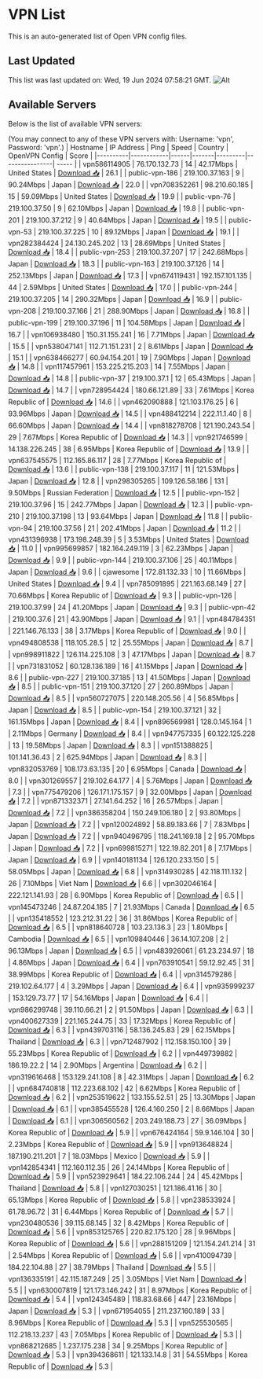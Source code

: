# VPN List

This is an auto-generated list of Open VPN config files.

## Last Updated

This list was last updated on: Wed, 19 Jun 2024 07:58:21 GMT.
![Alt](https://repobeats.axiom.co/api/embed/186b98318ef1479477931607c1ad7d823f12451f.svg "Repobeats analytics image")

## Available Servers

Below is the list of available VPN servers:

(You may connect to any of these VPN servers with: Username: 'vpn', Password: 'vpn'.)
| Hostname | IP Address | Ping | Speed | Country | OpenVPN Config | Score |
|----------|------------|------|-------|---------|----------------| ----- |
| vpn586114905 | 76.170.132.73 | 14 | 42.17Mbps | United States | [Download 📥](./configs/server_0_US.ovpn) | 26.1 |
| public-vpn-186 | 219.100.37.163 | 9 | 90.24Mbps | Japan | [Download 📥](./configs/server_1_JP.ovpn) | 22.0 |
| vpn708352261 | 98.210.60.185 | 15 | 59.09Mbps | United States | [Download 📥](./configs/server_2_US.ovpn) | 19.9 |
| public-vpn-76 | 219.100.37.50 | 9 | 62.10Mbps | Japan | [Download 📥](./configs/server_3_JP.ovpn) | 19.8 |
| public-vpn-201 | 219.100.37.212 | 9 | 40.64Mbps | Japan | [Download 📥](./configs/server_4_JP.ovpn) | 19.5 |
| public-vpn-53 | 219.100.37.225 | 10 | 89.12Mbps | Japan | [Download 📥](./configs/server_5_JP.ovpn) | 19.1 |
| vpn282384424 | 24.130.245.202 | 13 | 28.69Mbps | United States | [Download 📥](./configs/server_6_US.ovpn) | 18.4 |
| public-vpn-253 | 219.100.37.207 | 17 | 242.68Mbps | Japan | [Download 📥](./configs/server_7_JP.ovpn) | 18.3 |
| public-vpn-163 | 219.100.37.126 | 14 | 252.13Mbps | Japan | [Download 📥](./configs/server_8_JP.ovpn) | 17.3 |
| vpn674119431 | 192.157.101.135 | 44 | 2.59Mbps | United States | [Download 📥](./configs/server_9_US.ovpn) | 17.0 |
| public-vpn-244 | 219.100.37.205 | 14 | 290.32Mbps | Japan | [Download 📥](./configs/server_10_JP.ovpn) | 16.9 |
| public-vpn-208 | 219.100.37.166 | 21 | 288.90Mbps | Japan | [Download 📥](./configs/server_11_JP.ovpn) | 16.8 |
| public-vpn-199 | 219.100.37.196 | 11 | 104.58Mbps | Japan | [Download 📥](./configs/server_12_JP.ovpn) | 16.7 |
| vpn106938480 | 150.31.155.241 | 16 | 7.71Mbps | Japan | [Download 📥](./configs/server_13_JP.ovpn) | 15.5 |
| vpn538047141 | 112.71.151.231 | 2 | 8.61Mbps | Japan | [Download 📥](./configs/server_14_JP.ovpn) | 15.1 |
| vpn638466277 | 60.94.154.201 | 19 | 7.90Mbps | Japan | [Download 📥](./configs/server_15_JP.ovpn) | 14.8 |
| vpn117457961 | 153.225.215.203 | 14 | 7.55Mbps | Japan | [Download 📥](./configs/server_16_JP.ovpn) | 14.8 |
| public-vpn-37 | 219.100.37.1 | 12 | 65.43Mbps | Japan | [Download 📥](./configs/server_17_JP.ovpn) | 14.7 |
| vpn728954424 | 180.66.121.89 | 33 | 7.61Mbps | Korea Republic of | [Download 📥](./configs/server_18_KR.ovpn) | 14.6 |
| vpn462090888 | 121.103.176.25 | 6 | 93.96Mbps | Japan | [Download 📥](./configs/server_19_JP.ovpn) | 14.5 |
| vpn488412214 | 222.11.1.40 | 8 | 66.60Mbps | Japan | [Download 📥](./configs/server_20_JP.ovpn) | 14.4 |
| vpn818278708 | 121.190.243.54 | 29 | 7.67Mbps | Korea Republic of | [Download 📥](./configs/server_21_KR.ovpn) | 14.3 |
| vpn921746599 | 14.138.226.245 | 38 | 6.95Mbps | Korea Republic of | [Download 📥](./configs/server_22_KR.ovpn) | 13.9 |
| vpn637545575 | 112.165.86.117 | 28 | 7.77Mbps | Korea Republic of | [Download 📥](./configs/server_23_KR.ovpn) | 13.6 |
| public-vpn-138 | 219.100.37.117 | 11 | 121.53Mbps | Japan | [Download 📥](./configs/server_24_JP.ovpn) | 12.8 |
| vpn298305265 | 109.126.58.186 | 131 | 9.50Mbps | Russian Federation | [Download 📥](./configs/server_25_RU.ovpn) | 12.5 |
| public-vpn-152 | 219.100.37.96 | 15 | 242.77Mbps | Japan | [Download 📥](./configs/server_26_JP.ovpn) | 12.3 |
| public-vpn-210 | 219.100.37.198 | 13 | 93.64Mbps | Japan | [Download 📥](./configs/server_27_JP.ovpn) | 11.8 |
| public-vpn-94 | 219.100.37.56 | 21 | 202.41Mbps | Japan | [Download 📥](./configs/server_28_JP.ovpn) | 11.2 |
| vpn431396938 | 173.198.248.39 | 5 | 3.53Mbps | United States | [Download 📥](./configs/server_29_US.ovpn) | 11.0 |
| vpn995699857 | 182.164.249.119 | 3 | 62.23Mbps | Japan | [Download 📥](./configs/server_30_JP.ovpn) | 9.9 |
| public-vpn-144 | 219.100.37.106 | 25 | 40.11Mbps | Japan | [Download 📥](./configs/server_31_JP.ovpn) | 9.6 |
| cjawesome | 172.81.132.33 | 10 | 11.66Mbps | United States | [Download 📥](./configs/server_32_US.ovpn) | 9.4 |
| vpn785091895 | 221.163.68.149 | 27 | 70.66Mbps | Korea Republic of | [Download 📥](./configs/server_33_KR.ovpn) | 9.3 |
| public-vpn-126 | 219.100.37.99 | 24 | 41.20Mbps | Japan | [Download 📥](./configs/server_34_JP.ovpn) | 9.3 |
| public-vpn-42 | 219.100.37.6 | 21 | 43.90Mbps | Japan | [Download 📥](./configs/server_35_JP.ovpn) | 9.1 |
| vpn484784351 | 221.146.76.133 | 38 | 3.17Mbps | Korea Republic of | [Download 📥](./configs/server_36_KR.ovpn) | 9.0 |
| vpn494808538 | 118.105.28.5 | 12 | 25.55Mbps | Japan | [Download 📥](./configs/server_37_JP.ovpn) | 8.7 |
| vpn998911822 | 126.114.225.108 | 3 | 47.17Mbps | Japan | [Download 📥](./configs/server_38_JP.ovpn) | 8.7 |
| vpn731831052 | 60.128.136.189 | 16 | 41.15Mbps | Japan | [Download 📥](./configs/server_39_JP.ovpn) | 8.6 |
| public-vpn-227 | 219.100.37.185 | 13 | 41.50Mbps | Japan | [Download 📥](./configs/server_40_JP.ovpn) | 8.5 |
| public-vpn-151 | 219.100.37.120 | 27 | 260.89Mbps | Japan | [Download 📥](./configs/server_41_JP.ovpn) | 8.5 |
| vpn560727075 | 220.148.205.56 | 4 | 56.85Mbps | Japan | [Download 📥](./configs/server_42_JP.ovpn) | 8.5 |
| public-vpn-154 | 219.100.37.121 | 32 | 161.15Mbps | Japan | [Download 📥](./configs/server_43_JP.ovpn) | 8.4 |
| vpn896569981 | 128.0.145.164 | 1 | 2.11Mbps | Germany | [Download 📥](./configs/server_44_DE.ovpn) | 8.4 |
| vpn947757335 | 60.122.125.228 | 13 | 19.58Mbps | Japan | [Download 📥](./configs/server_45_JP.ovpn) | 8.3 |
| vpn151388825 | 101.141.36.43 | 2 | 625.94Mbps | Japan | [Download 📥](./configs/server_46_JP.ovpn) | 8.3 |
| vpn832053769 | 108.173.63.135 | 20 | 6.95Mbps | Canada | [Download 📥](./configs/server_47_CA.ovpn) | 8.0 |
| vpn301269557 | 219.102.64.177 | 4 | 5.76Mbps | Japan | [Download 📥](./configs/server_48_JP.ovpn) | 7.3 |
| vpn775479206 | 126.171.175.157 | 9 | 32.00Mbps | Japan | [Download 📥](./configs/server_49_JP.ovpn) | 7.2 |
| vpn871332371 | 27.141.64.252 | 16 | 26.57Mbps | Japan | [Download 📥](./configs/server_50_JP.ovpn) | 7.2 |
| vpn386358204 | 150.249.106.180 | 2 | 93.80Mbps | Japan | [Download 📥](./configs/server_51_JP.ovpn) | 7.2 |
| vpn120024892 | 58.89.183.66 | 7 | 7.83Mbps | Japan | [Download 📥](./configs/server_52_JP.ovpn) | 7.2 |
| vpn940496795 | 118.241.169.18 | 2 | 95.70Mbps | Japan | [Download 📥](./configs/server_53_JP.ovpn) | 7.2 |
| vpn699815271 | 122.19.82.201 | 8 | 7.17Mbps | Japan | [Download 📥](./configs/server_54_JP.ovpn) | 6.9 |
| vpn140181134 | 126.120.233.150 | 5 | 58.05Mbps | Japan | [Download 📥](./configs/server_55_JP.ovpn) | 6.8 |
| vpn314930285 | 42.118.111.132 | 26 | 7.10Mbps | Viet Nam | [Download 📥](./configs/server_56_VN.ovpn) | 6.6 |
| vpn302046164 | 222.121.141.93 | 28 | 6.90Mbps | Korea Republic of | [Download 📥](./configs/server_57_KR.ovpn) | 6.5 |
| vpn145473246 | 24.87.204.185 | 7 | 21.93Mbps | Canada | [Download 📥](./configs/server_58_CA.ovpn) | 6.5 |
| vpn135418552 | 123.212.31.22 | 36 | 31.86Mbps | Korea Republic of | [Download 📥](./configs/server_59_KR.ovpn) | 6.5 |
| vpn818640728 | 103.23.136.3 | 23 | 1.80Mbps | Cambodia | [Download 📥](./configs/server_60_KH.ovpn) | 6.5 |
| vpn109840446 | 36.14.107.208 | 2 | 96.13Mbps | Japan | [Download 📥](./configs/server_61_JP.ovpn) | 6.5 |
| vpn483926061 | 61.23.234.97 | 18 | 4.86Mbps | Japan | [Download 📥](./configs/server_62_JP.ovpn) | 6.4 |
| vpn763910541 | 59.12.92.45 | 31 | 38.99Mbps | Korea Republic of | [Download 📥](./configs/server_63_KR.ovpn) | 6.4 |
| vpn314579286 | 219.102.64.177 | 4 | 3.29Mbps | Japan | [Download 📥](./configs/server_64_JP.ovpn) | 6.4 |
| vpn935999237 | 153.129.73.77 | 17 | 54.16Mbps | Japan | [Download 📥](./configs/server_65_JP.ovpn) | 6.4 |
| vpn986299748 | 39.110.66.21 | 2 | 91.50Mbps | Japan | [Download 📥](./configs/server_66_JP.ovpn) | 6.3 |
| vpn400627339 | 221.165.244.75 | 33 | 17.32Mbps | Korea Republic of | [Download 📥](./configs/server_67_KR.ovpn) | 6.3 |
| vpn439703116 | 58.136.245.83 | 29 | 62.15Mbps | Thailand | [Download 📥](./configs/server_68_TH.ovpn) | 6.3 |
| vpn712487902 | 112.158.150.100 | 39 | 55.23Mbps | Korea Republic of | [Download 📥](./configs/server_69_KR.ovpn) | 6.2 |
| vpn449739882 | 186.19.22.2 | 14 | 2.90Mbps | Argentina | [Download 📥](./configs/server_70_AR.ovpn) | 6.2 |
| vpn319616468 | 153.129.241.108 | 8 | 42.31Mbps | Japan | [Download 📥](./configs/server_71_JP.ovpn) | 6.2 |
| vpn684740818 | 112.223.68.102 | 42 | 6.62Mbps | Korea Republic of | [Download 📥](./configs/server_72_KR.ovpn) | 6.2 |
| vpn253519622 | 133.155.52.51 | 25 | 13.30Mbps | Japan | [Download 📥](./configs/server_73_JP.ovpn) | 6.1 |
| vpn385455528 | 126.4.160.250 | 2 | 8.66Mbps | Japan | [Download 📥](./configs/server_74_JP.ovpn) | 6.1 |
| vpn306560562 | 203.249.188.73 | 27 | 36.09Mbps | Korea Republic of | [Download 📥](./configs/server_75_KR.ovpn) | 5.9 |
| vpn676424164 | 59.9.146.104 | 30 | 2.23Mbps | Korea Republic of | [Download 📥](./configs/server_76_KR.ovpn) | 5.9 |
| vpn913648824 | 187.190.211.201 | 7 | 18.03Mbps | Mexico | [Download 📥](./configs/server_77_MX.ovpn) | 5.9 |
| vpn142854341 | 112.160.112.35 | 26 | 24.14Mbps | Korea Republic of | [Download 📥](./configs/server_78_KR.ovpn) | 5.9 |
| vpn523929641 | 184.22.106.244 | 24 | 45.42Mbps | Thailand | [Download 📥](./configs/server_79_TH.ovpn) | 5.8 |
| vpn127030251 | 121.186.41.16 | 30 | 65.13Mbps | Korea Republic of | [Download 📥](./configs/server_80_KR.ovpn) | 5.8 |
| vpn238533924 | 61.78.96.72 | 31 | 6.44Mbps | Korea Republic of | [Download 📥](./configs/server_81_KR.ovpn) | 5.7 |
| vpn230480536 | 39.115.68.145 | 32 | 8.42Mbps | Korea Republic of | [Download 📥](./configs/server_82_KR.ovpn) | 5.6 |
| vpn853125765 | 220.82.175.120 | 28 | 9.96Mbps | Korea Republic of | [Download 📥](./configs/server_83_KR.ovpn) | 5.6 |
| vpn288151209 | 121.154.241.214 | 31 | 2.54Mbps | Korea Republic of | [Download 📥](./configs/server_84_KR.ovpn) | 5.6 |
| vpn410094739 | 184.22.104.88 | 27 | 38.79Mbps | Thailand | [Download 📥](./configs/server_85_TH.ovpn) | 5.5 |
| vpn136335191 | 42.115.187.249 | 25 | 3.05Mbps | Viet Nam | [Download 📥](./configs/server_86_VN.ovpn) | 5.5 |
| vpn630007819 | 121.173.146.242 | 31 | 8.97Mbps | Korea Republic of | [Download 📥](./configs/server_87_KR.ovpn) | 5.4 |
| vpn124345489 | 118.83.68.66 | 447 | 23.16Mbps | Japan | [Download 📥](./configs/server_88_JP.ovpn) | 5.3 |
| vpn671954055 | 211.237.160.189 | 33 | 8.96Mbps | Korea Republic of | [Download 📥](./configs/server_89_KR.ovpn) | 5.3 |
| vpn525530565 | 112.218.13.237 | 43 | 7.05Mbps | Korea Republic of | [Download 📥](./configs/server_90_KR.ovpn) | 5.3 |
| vpn868212685 | 1.237.175.238 | 34 | 9.25Mbps | Korea Republic of | [Download 📥](./configs/server_91_KR.ovpn) | 5.3 |
| vpn394368611 | 121.133.14.8 | 31 | 54.55Mbps | Korea Republic of | [Download 📥](./configs/server_92_KR.ovpn) | 5.3 |
